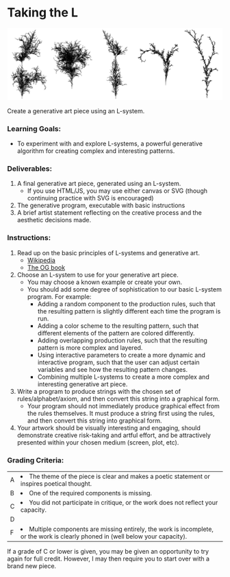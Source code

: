 <!-- Generative Art using L-Systems -->

# Taking the L

<div align="center">
    <img src="assets/l-systems.png">
</div>

Create a generative art piece using an L-system.

### Learning Goals:
- To experiment with and explore L-systems, a powerful generative algorithm for creating complex and interesting patterns.

### Deliverables:
1. A final generative art piece, generated using an L-system.
    - If you use HTML/JS, you may use either canvas or SVG (though continuing practice with SVG is encouraged)
2. The generative program, executable with basic instructions
3. A brief artist statement reflecting on the creative process and the aesthetic decisions made.

### Instructions:
1. Read up on the basic principles of L-systems and generative art.
    - [Wikipedia](https://en.wikipedia.org/wiki/L-system)
    - [The OG book](https://en.wikipedia.org/wiki/The_Algorithmic_Beauty_of_Plants)
2. Choose an L-system to use for your generative art piece.
    - You may choose a known example or create your own.
    - You should add some degree of sophistication to our basic L-system program. For example:
        - Adding a random component to the production rules, such that the resulting pattern is slightly different each time the program is run.
        - Adding a color scheme to the resulting pattern, such that different elements of the pattern are colored differently.
        - Adding overlapping production rules, such that the resulting pattern is more complex and layered.
        - Using interactive parameters to create a more dynamic and interactive program, such that the user can adjust certain variables and see how the resulting pattern changes.
        - Combining multiple L-systems to create a more complex and interesting generative art piece.
3. Write a program to produce strings with the chosen set of rules/alphabet/axiom, and then convert this string into a graphical form.
    - Your program should not immediately produce graphical effect from the rules themselves. It must produce a string first using the rules, and then convert this string into graphical form.
4. Your artwork should be visually interesting and engaging, should demonstrate creative risk-taking and artful effort, and be attractively presented within your chosen medium (screen, plot, etc).

### Grading Criteria:
<table>
    <tr>
        <td>A</td>
        <td>
            <li>The theme of the piece is clear and makes a poetic statement or inspires poetical thought.</li>
        </td>
    </tr>
    <tr>
        <td>B</td>
        <td><li>One of the required components is missing.</li></td>
    </tr>
    <tr>
        <td>C</td>
        <td><li>You did not participate in critique, or the work does not reflect your capacity.</li></td>
    </tr>
    <tr>
        <td>D</td>
        <td></td>
    </tr>
    <tr>
        <td>F</td>
        <td><li>Multiple components are missing entirely, the work is incomplete, or the work is clearly phoned in (well below your capacity).</li></td>
    </tr>
</table>

If a grade of C or lower is given, you may be given an opportunity to try again for full credit. However, I may then require you to start over with a brand new piece.
